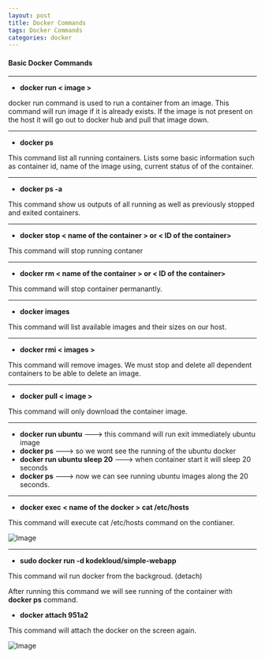 ```yaml
---
layout: post
title: Docker Commands
tags: Docker Commands
categories: docker
---
```


#### Basic Docker Commands

---

- **docker run < image >**

docker run command is used to run a container from an image. This command will run image if it is already exists. If the image is not present on the host it will go out to docker hub and pull that image down.

---

- **docker ps**

This command list all running containers. Lists some basic information such as container id, name of the image using, current status of of the container.

---

- **docker ps -a**

This command show us outputs of all running as well as previously stopped and exited containers.

---

- **docker stop < name of the container > or < ID of the container>**

This command will stop running contaner

---

- **docker rm < name of the container > or < ID of the container>**

This command will stop container permanantly.

---

- **docker images**

This command will list available images and their sizes on our host.

---

- **docker rmi < images >**

This command will remove images. We must stop and delete all dependent containers to be able to delete an image.

---

- **docker pull < image >**

This command will only download the container image. 

---

- **docker run ubuntu** ---> this command will run exit immediately ubuntu image
- **docker ps** ---> so we wont see the running of the ubuntu docker 
- **docker run ubuntu sleep 20** ---> when container start it will sleep 20 seconds
- **docker ps** ---> now we can see running ubuntu images along the 20 seconds.

---

- **docker exec < name of the docker > cat /etc/hosts** 

This command will execute cat /etc/hosts command on the contianer.

![Image](/img/execcommand.png)

---

- **sudo docker run -d kodekloud/simple-webapp**

This command wil run docker from the backgroud. (detach)

After running this command we will see running of the container with **docker ps** command.

- **docker attach 951a2**

This command will attach the docker on the screen again.

![Image](/img/execcommand.png)
